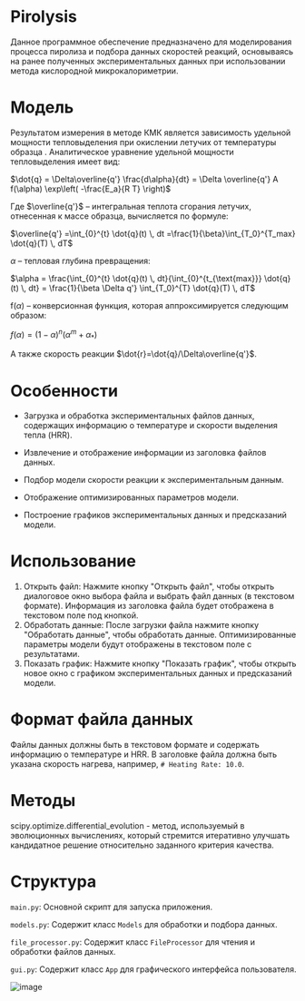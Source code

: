 ﻿
# Pirolysis
Данное программное обеспечение предназначено для моделирования процесса пиролиза и подбора данных скоростей реакций, основываясь на  ранее полученных экспериментальных данных при использовании метода кислородной микрокалориметрии.

# Модель

Результатом измерения в методе КМК является зависимость удельной мощности тепловыделения при окислении летучих  от температуры образца . Аналитическое уравнение удельной мощности тепловыделения имеет вид:

$\dot{q} = \Delta\overline{q'} \frac{d\alpha}{dt} = \Delta \overline{q'} A f(\alpha) \exp\left( -\frac{E_a}{R T} \right)$

Где $\overline{q'}$ – интегральная теплота сгорания летучих, отнесенная к массе образца, вычисляется по формуле:

$\overline{q'} =\int_{0}^{t} \dot{q}(t) \, dt =\frac{1}{\beta}\int_{T_0}^{T_max} \dot{q}(T) \, dT$

$\alpha$ – тепловая глубина превращения:

$\alpha = \frac{\int_{0}^{t} \dot{q}(t) \, dt}{\int_{0}^{t_{\text{max}}} \dot{q}(t) \, dt} = \frac{1}{\beta \Delta q'} \int_{T_0}^{T} \dot{q}(T) \, dT$

f($\alpha$) – конверсионная функция, которая аппроксимируется следующим образом:

$f(\alpha) = (1 - \alpha)^n \left( \alpha^m + \alpha_* \right)$

А также скорость реакции $\dot{r}=\dot{q}/\Delta\overline{q'}$.

# Особенности

- Загрузка и обработка экспериментальных файлов данных, содержащих информацию о температуре и скорости выделения тепла (HRR).
  
- Извлечение и отображение информации из заголовка файлов данных.
  
- Подбор модели скорости реакции к экспериментальным данным.
  
- Отображение оптимизированных параметров модели.
  
- Построение графиков экспериментальных данных и предсказаний модели.
  
# Использование

1. Открыть файл: Нажмите кнопку "Открыть файл", чтобы открыть диалоговое окно выбора файла и выбрать файл данных (в текстовом формате). Информация из заголовка файла будет отображена в текстовом поле под кнопкой.
2. Обработать данные: После загрузки файла нажмите кнопку "Обработать данные", чтобы обработать данные. Оптимизированные параметры модели будут отображены в текстовом поле с результатами.
3. Показать график: Нажмите кнопку "Показать график", чтобы открыть новое окно с графиком экспериментальных данных и предсказаний модели.

# Формат файла данных

Файлы данных должны быть в текстовом формате и содержать информацию о температуре и HRR. В заголовке файла должна быть указана скорость нагрева, например, `# Heating Rate: 10.0`.

# Методы

scipy.optimize.differential_evolution - метод, используемый в эволюционных вычислениях, который стремится итеративно улучшать кандидатное решение относительно заданного критерия качества.

# Структура

`main.py`: Основной скрипт для запуска приложения.

`models.py`: Содержит класс `Models` для обработки и подбора данных.

`file_processor.py`: Содержит класс `FileProcessor` для чтения и обработки файлов данных.

`gui.py`: Содержит класс `App` для графического интерфейса пользователя.

![image](https://github.com/baranovva/pirolysis/assets/170364565/62982e8b-5086-464f-832e-9eda2f0ca9a7)


